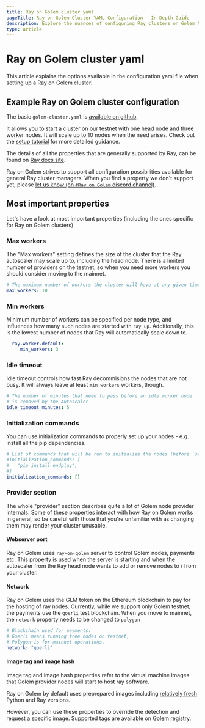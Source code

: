 ```yaml
---
title: Ray on Golem cluster yaml 
pageTitle: Ray on Golem Cluster YAML Configuration - In-Depth Guide
description: Explore the nuances of configuring Ray clusters on Golem Network, including worker nodes, idle timeout, and provider settings.
type: article 
---
```


# Ray on Golem cluster yaml 

This article explains the options available in the configuration yaml file when setting up a Ray on Golem cluster.

## Example Ray on Golem cluster configuration

The basic `golem-cluster.yaml` is [available on github](https://github.com/golemfactory/golem-ray/blob/main/golem-cluster.yaml).

It allows you to start a cluster on our testnet with one head node and three worker nodes. It will scale up to 10 nodes when the need arises. Check out the [setup tutorial](/docs/creators/ray/setup-tutorial) for more detailed guidance.

The details of all the properties that are generally supported by Ray, can be found on [Ray docs site](https://docs.ray.io/en/latest/cluster/vms/references/ray-cluster-configuration.html).

Ray on Golem strives to support all configuration possibilities available for general Ray cluster managers. 
When you find a property we don't support yet, please [let us know (on `#Ray on Golem` discord channel)](https://chat.golem.network/).

## Most important properties

Let's have a look at most important properties (including the ones specific for Ray on Golem clusters)

### Max workers

The "Max workers" setting defines the size of the cluster that the Ray autoscaler may scale up to, including the head node.
There is a limited number of providers on the testnet, so when you need more workers you should consider moving to the mainnet.


```yaml
# The maximum number of workers the cluster will have at any given time
max_workers: 10
```

### Min workers

Minimum number of workers can be specified per node type, and influences how many such nodes are started with `ray up`.
Additionally, this is the lowest number of nodes that Ray will automatically scale down to.

```yaml
  ray.worker.default:
     min_workers: 3
```


### Idle timeout 

Idle timeout controls how fast Ray decommisions the nodes that are not busy. It will always leave at least `min_workers` workers, though.

```yaml
# The number of minutes that need to pass before an idle worker node 
# is removed by the Autoscaler
idle_timeout_minutes: 5
```

### Initialization commands

You can use initialization commands to properly set up your nodes - e.g. install all the pip dependencies.

```yaml
# List of commands that will be run to initialize the nodes (before `setup_commands`)
#initialization_commands: [
#   "pip install endplay", 
#]
initialization_commands: []
```

### Provider section

The whole "provider" section describes quite a lot of Golem node provider internals. 
Some of these properties interact with how Ray on Golem works in general, so be careful with those that you're unfamiliar with as changing them may render your cluster unusable.

#### Webserver port

Ray on Golem uses `ray-on-golem` server to control Golem nodes, payments etc. This property is used when the server is starting and when the autoscaler from the Ray head node wants to add or remove nodes to / from your cluster.

#### Network

Ray on Golem uses the GLM token on the Ethereum blockchain to pay for the hosting of ray nodes.
Currently, while we support only Golem testnet, the payments use the `goerli` test blockchain.
When you move to mainnet, the `network` property needs to be changed to `polygon`

```yaml
# Blockchain used for payments. 
# Goerli means running free nodes on testnet, 
# Polygon is for mainnet operations.
network: "goerli"
```

#### Image tag and image hash

Image tag and image hash properties refer to the virtual machine images that Golem provider nodes will start to host ray software.

Ray on Golem by default uses preprepared images including [relatively fresh](/docs/creators/ray/supported-versions-and-other-limitations#python-and-ray-image-base) Python and Ray versions.

However, you can use these properties to override the detection and request a specific image. Supported tags are available on [Golem registry](https://registry.golem.network/explore/golem/ray-on-golem).
